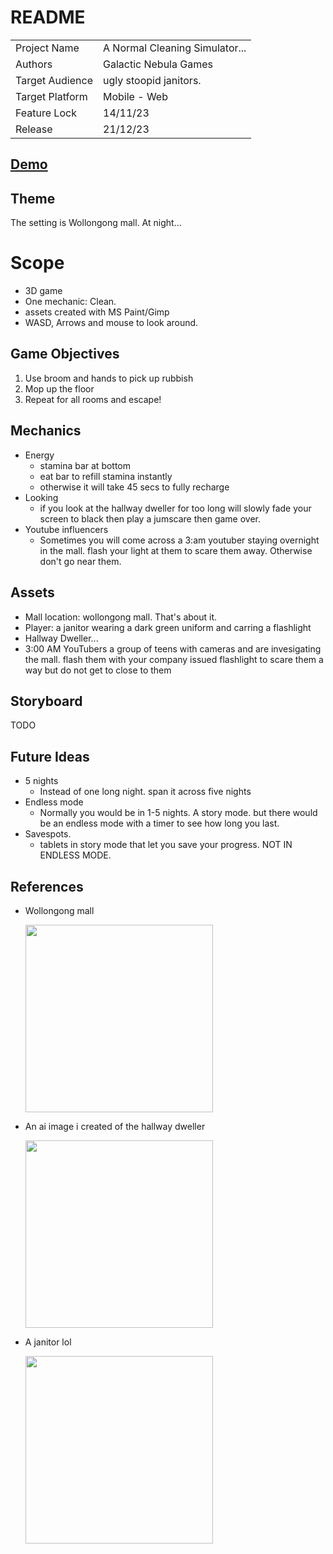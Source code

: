  
 # README

|                 |                              |
| --------------- | ---------------------------- |
| Project Name    | A Normal Cleaning Simulator...                     |
| Authors         | Galactic Nebula Games                 |
| Target Audience | ugly stoopid janitors.|
| Target Platform | Mobile - Web                 |
| Feature Lock    | 14/11/23                     |
| Release         | 21/12/23                     |

## [Demo](https://galacticnebulagames.github.io/A-Normal-Cleaning-Simulator.../)

## Theme

The setting is Wollongong mall. At night...

# Scope

- 3D game
- One mechanic: Clean.
- assets created with MS Paint/Gimp
- WASD, Arrows and mouse to look around.

## Game Objectives

1. Use broom and hands to pick up rubbish
2. Mop up the floor
3. Repeat for all rooms and escape!

## Mechanics
- Energy
	- stamina bar at bottom
	- eat bar to refill stamina instantly
	- otherwise it will take 45 secs to fully recharge
- Looking
	- if you look at the hallway dweller for too long will slowly fade your screen to black then play a jumscare then game over.
- Youtube influencers
	- Sometimes you will come across a 3:am youtuber staying overnight in the mall. flash your light at them to scare them away. Otherwise don't go near them.


## Assets
- Mall location: wollongong mall. That's about it.
- Player: a janitor wearing a dark green uniform and carring a flashlight
- Hallway Dweller...
- 3:00 AM YouTubers a group of teens with cameras and are invesigating the mall. flash them with your company issued flashlight to scare them a way but do not get to close to them

## Storyboard

TODO

## Future Ideas
- 5 nights
	- Instead of one long night. span it across five nights
- Endless mode
	- Normally you would be in 1-5 nights. A story mode. but there would be an endless mode with a timer to see how long you last.
- Savespots.
  - tablets in story mode that let you save your progress. NOT IN ENDLESS MODE.	


## References
- Wollongong mall
  
	<img width="300" src="https://electrolight.com/wp-content/uploads/2015/10/WollongongCentral_005w-1600x1000.jpg"/>
- An ai image i created of the hallway dweller
  
	<img width="300" src="https://images.nightcafe.studio/jobs/mNYlMmxb9pvqgVBSYRDe/mNYlMmxb9pvqgVBSYRDe.jpg?tr=w-384,c-at_max"/>

- A janitor lol

	<img width="300" src="https://upload.wikimedia.org/wikipedia/commons/e/e8/Janitor.png"/>
